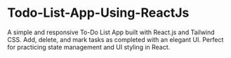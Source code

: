 # Todo-List-App-Using-ReactJs
A simple and responsive To-Do List App built with React.js and Tailwind CSS. Add, delete, and mark tasks as completed with an elegant UI. Perfect for practicing state management and UI styling in React.
